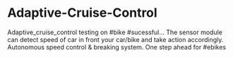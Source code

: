 # Adaptive-Cruise-Control
Adaptive_cruise_control testing on #bike #sucessful... The sensor module can detect speed of car in front your car/bike and take action accordingly. Autonomous speed control &amp; breaking system. One step ahead for #ebikes
